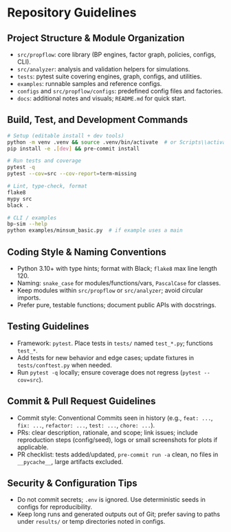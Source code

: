 # Repository Guidelines

## Project Structure & Module Organization
- `src/propflow`: core library (BP engines, factor graph, policies, configs, CLI).
- `src/analyzer`: analysis and validation helpers for simulations.
- `tests`: pytest suite covering engines, graph, configs, and utilities.
- `examples`: runnable samples and reference configs.
- `configs` and `src/propflow/configs`: predefined config files and factories.
- `docs`: additional notes and visuals; `README.md` for quick start.

## Build, Test, and Development Commands
```bash
# Setup (editable install + dev tools)
python -m venv .venv && source .venv/bin/activate  # or Scripts\\activate on Windows
pip install -e .[dev] && pre-commit install

# Run tests and coverage
pytest -q
pytest --cov=src --cov-report=term-missing

# Lint, type-check, format
flake8
mypy src
black .

# CLI / examples
bp-sim --help
python examples/minsum_basic.py  # if example uses a main
```

## Coding Style & Naming Conventions
- Python 3.10+ with type hints; format with Black; `flake8` max line length 120.
- Naming: `snake_case` for modules/functions/vars, `PascalCase` for classes.
- Keep modules within `src/propflow` or `src/analyzer`; avoid circular imports.
- Prefer pure, testable functions; document public APIs with docstrings.

## Testing Guidelines
- Framework: `pytest`. Place tests in `tests/` named `test_*.py`; functions `test_*`.
- Add tests for new behavior and edge cases; update fixtures in `tests/conftest.py` when needed.
- Run `pytest -q` locally; ensure coverage does not regress (`pytest --cov=src`).

## Commit & Pull Request Guidelines
- Commit style: Conventional Commits seen in history (e.g., `feat: ...`, `fix: ...`, `refactor: ...`, `test: ...`, `chore: ...`).
- PRs: clear description, rationale, and scope; link issues; include reproduction steps (config/seed), logs or small screenshots for plots if applicable.
- PR checklist: tests added/updated, `pre-commit run -a` clean, no files in `__pycache__`, large artifacts excluded.

## Security & Configuration Tips
- Do not commit secrets; `.env` is ignored. Use deterministic seeds in configs for reproducibility.
- Keep long runs and generated outputs out of Git; prefer saving to paths under `results/` or temp directories noted in configs.

